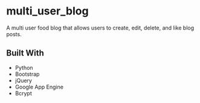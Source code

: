 # multi_user_blog
A multi user food blog that allows users to create, edit, delete, and like blog posts. 

## Built With
* Python
* Bootstrap
* jQuery
* Google App Engine
* Bcrypt
